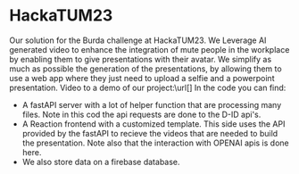# HackaTUM23
Our solution for the Burda challenge at HackaTUM23. We Leverage AI generated video to enhance the integration of mute people in the workplace by enabling them to give presentations with their avatar. We simplify as much as possible the generation of the presentations, by allowing them to use a web app where they just need to upload a selfie and a powerpoint presentation.
Video to a demo of our project:\url[]
In the code you can find:
- A fastAPI server with a lot of helper function that are processing many files. Note in this cod the api requests are done to the D-ID api's. 
- A Reaction frontend with a customized template. This side uses the API provided by the fastAPI to recieve the videos that are needed to build the presentation. Note also that the interaction with OPENAI apis is done here.
- We also store data on a firebase database. 
